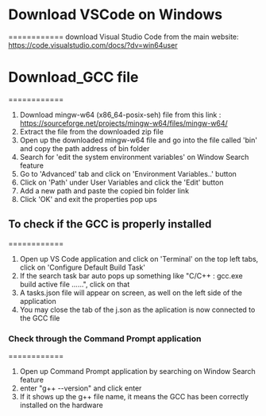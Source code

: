 # Download VSCode on Windows
============
download Visual Studio Code from the main website: https://code.visualstudio.com/docs/?dv=win64user


# Download_GCC file
============
1. Download mingw-w64 (x86_64-posix-seh) file from this link : https://sourceforge.net/projects/mingw-w64/files/mingw-w64/
2. Extract the file from the downloaded zip file
3. Open up the downloaded mingw-w64 file and go into the file called 'bin' and copy the path address of bin folder
4. Search for 'edit the system environment variables' on Window Search feature
5. Go to 'Advanced' tab and click on 'Environment Variables..' button
6. Click on 'Path' under User Variables and click the 'Edit' button
7. Add a new path and paste the copied bin folder link
8. Click 'OK' and exit the properties pop ups


## To check if the GCC is properly installed
============
1. Open up VS Code application and click on 'Terminal' on the top left tabs, click on 'Configure Default Build Task'
2. If the search task bar auto pops up something like "C/C++ : gcc.exe build active file ......", click on that
3. A tasks.json file will appear on screen, as well on the left side of the application
4. You may close the tab of the j.son as the aplication is now connected to the GCC file

### Check through the Command Prompt application
============
1. Open up Command Prompt application by searching on Window Search feature
2. enter "g++ --version" and click enter
3. If it shows up the g++ file name, it means the GCC has been correctly installed on the hardware
